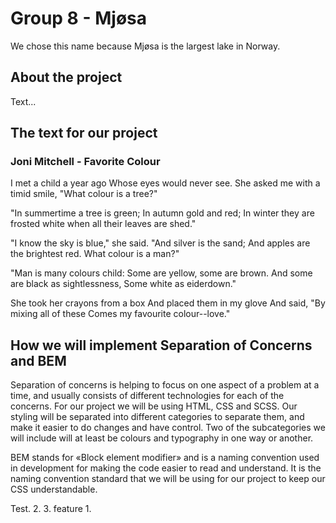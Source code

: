 # Group 8 - Mjøsa
We chose this name because Mjøsa is the largest lake in Norway.
## About the project
Text...

## The text for our project

### Joni Mitchell - Favorite Colour
I met a child a year ago
Whose eyes would never see.
She asked me with a timid smile,
"What colour is a tree?"

"In summertime a tree is green;
In autumn gold and red;
In winter they are frosted white
when all their leaves are shed."

"I know the sky is blue," she said.
"And silver is the sand;
And apples are the brightest red.
What colour is a man?"

"Man is many colours child:
Some are yellow, some are brown.
And some are black as sightlessness,
Some white as eiderdown."

She took her crayons from a box
And placed them in my glove
And said, "By mixing all of these
Comes my favourite colour--love."

## How we will implement Separation of Concerns and BEM
Separation of concerns is helping to focus on one aspect of a problem at a time, and usually consists of different technologies for each of the concerns. For our project we will be using HTML, CSS and SCSS. Our styling will be separated into different categories to separate them, and make it easier to do changes and have control. Two of the subcategories we will include will at least be colours and typography in one way or another. 

BEM stands for «Block element modifier» and is a naming convention used in development for making the code easier to read and understand. It is the naming convention standard that we will be using for our project to keep our CSS understandable.

Test. 2. 3. feature 1.